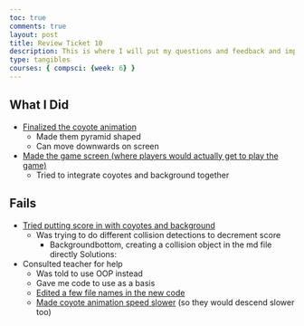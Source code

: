 ```yaml
---
toc: true
comments: true
layout: post
title: Review Ticket 10
description: This is where I will put my questions and feedback and improvements.
type: tangibles
courses: { compsci: {week: 6} }
---
```


## What I Did
- [Finalized the coyote animation](https://github.com/kaylale124/final-game/commit/563c2c9f005510ef8c312dd8fc15fd0f6573f420)
    - Made them pyramid shaped
    - Can move downwards on screen
- [Made the game screen (where players would actually get to play the game)](https://github.com/kaylale124/final-game/commit/88fc4181fa3d61ca91553741f45163bd23ac0c5f)
    - Tried to integrate coyotes and background together

## Fails
- [Tried putting score in with coyotes and background](https://github.com/kaylale124/final-game/commit/0a792af965592520afa532f326ea31e42028b0d7)
    - Was trying to do different collision detections to decrement score
        - Backgroundbottom, creating a collision object in the md file directly
Solutions:
- Consulted teacher for help
    - Was told to use OOP instead
    - Gave me code to use as a basis
    - [Edited a few file names in the new code](https://github.com/kaylale124/final-game/commit/a41310d9991d41374557bb2d12d8ed76db572556)
    - [Made coyote animation speed slower](https://github.com/kaylale124/final-game/commit/3c58ff9f5b35eea4667e7f4c7ecc408677e3f4ea) (so they would descend slower too)
